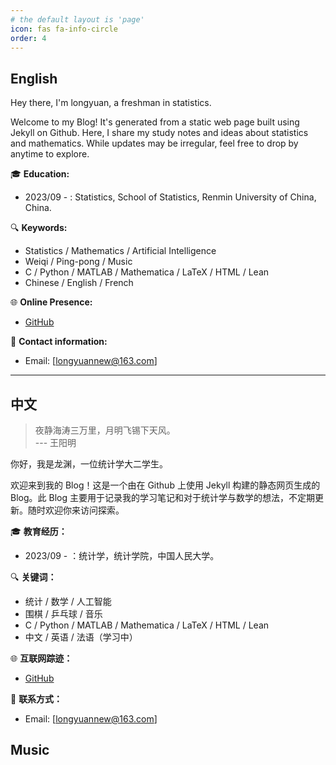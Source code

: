```yaml
---
# the default layout is 'page'
icon: fas fa-info-circle
order: 4
---
```


## English

Hey there, I'm longyuan, a freshman in statistics.

Welcome to my Blog! It's generated from a static web page built using Jekyll on Github. Here, I share my study notes and ideas about statistics and mathematics. While updates may be irregular, feel free to drop by anytime to explore.

🎓 **Education:**
- 2023/09 - : Statistics, School of Statistics, Renmin University of China, China.

🔍 **Keywords:**

* Statistics / Mathematics / Artificial Intelligence 
* Weiqi / Ping-pong / Music
* C / Python / MATLAB / Mathematica / LaTeX / HTML / Lean
* Chinese / English / French

🌐 **Online Presence:**

* [GitHub](https://github.com/manifolds-stats)

📧 **Contact information:**

* Email: [longyuannew@163.com]


---

## 中文
> 夜静海涛三万里，月明飞锡下天风。  
>                   --- 王阳明

你好，我是龙渊，一位统计学大二学生。

欢迎来到我的 Blog！这是一个由在 Github 上使用 Jekyll 构建的静态网页生成的 Blog。此 Blog 主要用于记录我的学习笔记和对于统计学与数学的想法，不定期更新。随时欢迎你来访问探索。

🎓 **教育经历：**
- 2023/09 - ：统计学，统计学院，中国人民大学。

🔍 **关键词：**
* 统计 / 数学 / 人工智能
* 围棋 / 乒乓球 / 音乐
* C / Python / MATLAB / Mathematica / LaTeX / HTML / Lean
* 中文 / 英语 / 法语（学习中）

🌐 **互联网踪迹：**

* [GitHub](https://github.com/manifolds-stats)

📧 **联系方式：**

* Email: [longyuannew@163.com]

## Music
<audio src=" https://c6.y.qq.com/base/fcgi-bin/u?__=kzxQ3o5E0wZg"></audio>
